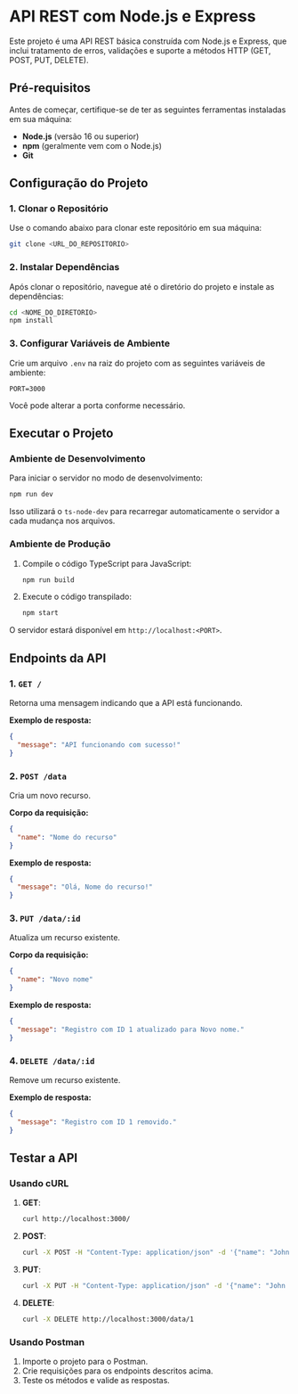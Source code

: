 # API REST com Node.js e Express

Este projeto é uma API REST básica construída com Node.js e Express, que inclui tratamento de erros, validações e suporte a métodos HTTP (GET, POST, PUT, DELETE).

## Pré-requisitos

Antes de começar, certifique-se de ter as seguintes ferramentas instaladas em sua máquina:

- **Node.js** (versão 16 ou superior)
- **npm** (geralmente vem com o Node.js)
- **Git**

## Configuração do Projeto

### 1. Clonar o Repositório

Use o comando abaixo para clonar este repositório em sua máquina:
```bash
git clone <URL_DO_REPOSITORIO>
```

### 2. Instalar Dependências

Após clonar o repositório, navegue até o diretório do projeto e instale as dependências:
```bash
cd <NOME_DO_DIRETORIO>
npm install
```

### 3. Configurar Variáveis de Ambiente

Crie um arquivo `.env` na raiz do projeto com as seguintes variáveis de ambiente:
```env
PORT=3000
```

Você pode alterar a porta conforme necessário.

## Executar o Projeto

### Ambiente de Desenvolvimento

Para iniciar o servidor no modo de desenvolvimento:
```bash
npm run dev
```

Isso utilizará o `ts-node-dev` para recarregar automaticamente o servidor a cada mudança nos arquivos.

### Ambiente de Produção

1. Compile o código TypeScript para JavaScript:
   ```bash
   npm run build
   ```

2. Execute o código transpilado:
   ```bash
   npm start
   ```

O servidor estará disponível em `http://localhost:<PORT>`.

## Endpoints da API

### 1. `GET /`
Retorna uma mensagem indicando que a API está funcionando.

**Exemplo de resposta:**
```json
{
  "message": "API funcionando com sucesso!"
}
```

### 2. `POST /data`
Cria um novo recurso.

**Corpo da requisição:**
```json
{
  "name": "Nome do recurso"
}
```

**Exemplo de resposta:**
```json
{
  "message": "Olá, Nome do recurso!"
}
```

### 3. `PUT /data/:id`
Atualiza um recurso existente.

**Corpo da requisição:**
```json
{
  "name": "Novo nome"
}
```

**Exemplo de resposta:**
```json
{
  "message": "Registro com ID 1 atualizado para Novo nome."
}
```

### 4. `DELETE /data/:id`
Remove um recurso existente.

**Exemplo de resposta:**
```json
{
  "message": "Registro com ID 1 removido."
}
```

## Testar a API

### Usando cURL

1. **GET**:
   ```bash
   curl http://localhost:3000/
   ```

2. **POST**:
   ```bash
   curl -X POST -H "Content-Type: application/json" -d '{"name": "John"}' http://localhost:3000/data
   ```

3. **PUT**:
   ```bash
   curl -X PUT -H "Content-Type: application/json" -d '{"name": "John Updated"}' http://localhost:3000/data/1
   ```

4. **DELETE**:
   ```bash
   curl -X DELETE http://localhost:3000/data/1
   ```

### Usando Postman

1. Importe o projeto para o Postman.
2. Crie requisições para os endpoints descritos acima.
3. Teste os métodos e valide as respostas.

